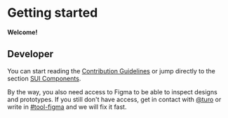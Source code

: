 # Getting started

**Welcome!** 

## Developer

You can start reading the [Contribution Guidelines](Contribution-guidelines.md) or jump directly to the section [SUI Components](SUI-Components.md).

By the way, you also need access to Figma to be able to inspect designs and prototypes. If you still don't have access, get in contact with [@turo](https://adevinta.slack.com/archives/D017VLGFLMV) or write in [#tool-figma](https://adevinta.slack.com/archives/C01M4VBS744) and we will fix it fast.


